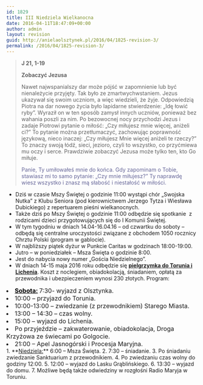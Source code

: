 ```yaml
---
id: 1829
title: III Niedziela Wielkanocna
date: 2016-04-11T18:47:09+00:00
author: admin
layout: revision
guid: http://anielaolsztynek.pl/2016/04/1825-revision-3/
permalink: /2016/04/1825-revision-3/
---
```

> **J 21, 1-19**
> 
> **Zobaczyć Jezusa**
> 
> Nawet najwspanialszy dar może pójść w zapomnienie lub być nienależycie przyjęty. Tak było ze zmartwychwstaniem. Jezus ukazywał się swoim uczniom, a więc wiedzieli, że żyje. Odpowiedzią Piotra na dar nowego życia było lapidarne stwierdzenie: &#8222;Idę łowić ryby&#8221;. Wyraził on w ten sposób zamysł innych uczniów, ponieważ bez wahania poszli za nim. Po bezowocnej nocy przychodzi Jezus i zadaje Piotrowi pytanie o miłość: &#8222;Czy miłujesz mnie więcej, aniżeli ci?&#8221; To pytanie można przetłumaczyć, zachowując poprawność językową, nieco inaczej: &#8222;Czy miłujesz Mnie więcej aniżeli te rzeczy?&#8221; To znaczy swoją łódź, sieci, jezioro, czyli to wszystko, co przyćmiewa mu oczy i serce. Prawdziwie zobaczyć Jezusa może tylko ten, kto Go miłuje.
> 
> <span style="color: #666699;">Panie, Ty umiłowałeś mnie do końca. Gdy zapominam o Tobie, stawiasz mi to samo pytanie: &#8222;Czy mnie miłujesz?&#8221; Ty naprawdę wiesz wszystko i znasz mą słabość i niestałość w miłości.</span>

  * Dziś w czasie Mszy Świętej o godzinie 11:00 wystąpi chór &#8222;Swojska Nutka&#8221; z Klubu Seniora (pod kierownictwem Jerzego Tytza i Wiesława Dubickiego) z repertuarem pieśni wielkanocnych.
  * Także dziś po Mszy Świętej o godzinie 11:00 odbędzie się spotkanie  z rodzicami dzieci przygotowujących się do I Komunii Świętej.
  * W tym tygodniu w dniach 14.04-16.04.16 &#8211; od czwartku do soboty &#8211; odbędą się centralne uroczystości związane z obchodem 1050 rocznicy Chrztu Polski (program w gablocie).
  * W najbliższy piątek dyżur w Punkcie Caritas w godzinach 18:00-19:00.
  * Jutro &#8211; w poniedziałek &#8211; Msza Święta o godzinie 8:00.
  * Jest do nabycia nowy numer &#8222;Gościa Niedzielnego&#8221;.
  * W dniach 14-15 maja 2016 roku odbędzie się **<span style="text-decoration: underline;">pielgrzymka do Torunia i Lichenia</span>**. Koszt z noclegiem, obiadokolacją, śniadaniem, opłatą za przewodnika i ubezpieczeniem wynosi 230 złotych. Program:

 <span style="font-size: 16px;"></span>

<li style="font-size: 16px;">
  <span style="color: #000000;"><strong><span style="text-decoration: underline;">Sobota:</span> </strong></span>7:30- wyjazd z Olsztynka.
</li>
<li style="font-size: 16px;">
  10:00 &#8211; przyjazd do Torunia.
</li>
<li style="font-size: 16px;">
  10:00-13:00 &#8211; zwiedzanie (z przewodnikiem) Starego Miasta.
</li>
<li style="font-size: 16px;">
  13:00 &#8211; 14:30 &#8211; czas wolny.
</li>
<li style="font-size: 16px;">
  15:00 &#8211; wyjazd do Lichenia.
</li>
<li style="font-size: 16px;">
  Po przyjeździe &#8211; zakwaterowanie, obiadokolacja, Droga Krzyżowa ze świecami po Golgocie.
</li>
<li style="font-size: 16px;">
  21:00 &#8211; Apel Jasnogórski i Procesja Maryjna.
</li>
  1. **<span style="text-decoration: underline;">Niedziela:</span>** 6:00 &#8211; Msza Święta.
  2. 7:30 &#8211; śniadanie.
  3. Po śniadaniu zwiedzanie Sanktuarium z przewodnikiem.
  4. Po zwiedzaniu czas wolny do godziny 12:00.
  5. 12:00 &#8211; wyjazd do Lasku Grąblińskiego.
  6. 13:30 &#8211; wyjazd do domu.
  7. Możliwe będą także odwiedziny w rozgłośni Radio Maryja w Toruniu.